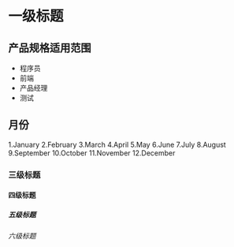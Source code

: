 # 一级标题
## 产品规格适用范围

- 程序员
- 前端
- 产品经理
- 测试

## 月份

1.January
2.February
3.March
4.April
5.May
6.June
7.July
8.August
9.September
10.October
11.November
12.December

### 三级标题
#### 四级标题
##### 五级标题
###### 六级标题
